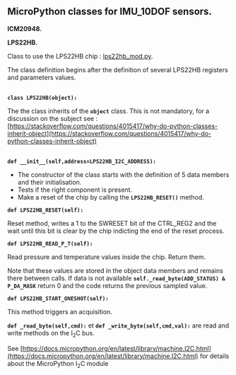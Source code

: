 ## MicroPython classes for IMU_10DOF sensors.

**ICM20948.**


**LPS22HB.**

Class to use the LPS22HB chip : [lps22hb_mod.py](lps22hb_mod.py).

The class definition begins after the definition of several LPS22HB registers and parameters values.

\
**`class LPS22HB(object):`**

The the class inherits of the **`object`** class. This is not mandatory, for a discussion on the subject see : [https://stackoverflow.com/questions/4015417/why-do-python-classes-inherit-object](https://stackoverflow.com/questions/4015417/why-do-python-classes-inherit-object)

\
**`def __init__(self,address=LPS22HB_I2C_ADDRESS):`**

- The constructor of the class starts with the definition of 5 data members and their initialisation.
- Tests if the right component is present.
-  Make a reset of the chip by calling the **`LPS22HB_RESET()`** method.

**`def LPS22HB_RESET(self):`**

Reset method, writes a 1 to the SWRESET bit of the CTRL_REG2 and the wait until this bit is clear by the chip indicting the end of the reset process.

**`def LPS22HB_READ_P_T(self):`**

Read pressure and temperature values inside the chip. Return them.

Note that these values are stored in the object data members and remains there between calls. If data is not available **`self._read_byte(ADD_STATUS) & P_DA_MASK`** return 0 and the code returns the previous sampled value.

**`def LPS22HB_START_ONESHOT(self):`**

This method triggers an acquisition.

 **`def _read_byte(self,cmd):`** et **`def _write_byte(self,cmd,val):`** are read and write methods on the I<sub>2</sub>C bus.
 
 See [https://docs.micropython.org/en/latest/library/machine.I2C.html](https://docs.micropython.org/en/latest/library/machine.I2C.html) for details about the MicroPython I<sub>2</sub>C module
 
 
